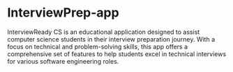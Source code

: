 # InterviewPrep-app

InterviewReady CS is an educational application designed to assist computer science students in their interview preparation journey. With a focus on technical and problem-solving skills, this app offers a comprehensive set of features to help students excel in technical interviews for various software engineering roles.
